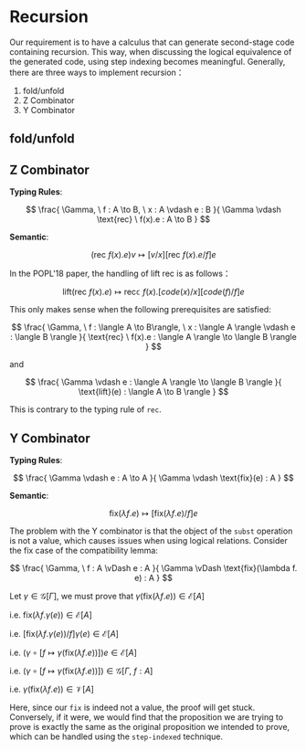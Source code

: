 # Recursion

Our requirement is to have a calculus that can generate second-stage code containing recursion. This way, when discussing the logical equivalence of the generated code, using step indexing becomes meaningful. Generally, there are three ways to implement recursion：

1. fold/unfold
2. Z Combinator
3. Y Combinator

## fold/unfold

## Z Combinator

**Typing Rules**:

$$
\frac{
  \Gamma, \ f : A \to B, \ x : A \vdash e : B
}{
  \Gamma \vdash \text{rec} \ f(x).e : A \to B
}
$$

**Semantic**:

$$
(\text{rec} \ f(x).e) v \mapsto [v / x][\text{rec} \ f(x).e / f] e
$$

In the POPL'18 paper, the handling of lift rec is as follows：

$$
\text{lift}(\text{rec} \ f(x).e) \mapsto \text{rec𝕔} \ f(x). [code(x) / x][code(f) / f] e
$$

This only makes sense when the following prerequisites are satisfied:

$$
\frac{
  \Gamma, \ f : \langle A \to B\rangle, \ x : \langle A \rangle \vdash e : \langle B \rangle
}{
  \text{rec} \ f(x).e : \langle A \rangle \to \langle B \rangle
}
$$

and

$$
\frac{
  \Gamma \vdash e : \langle A \rangle \to \langle B \rangle
}{
  \text{lift}(e) : \langle A \to B \rangle
}
$$

This is contrary to the typing rule of `rec`.

## Y Combinator

**Typing Rules**:

$$
\frac{
  \Gamma \vdash e : A \to A
}{
  \Gamma \vdash \text{fix}(e) : A
}
$$

**Semantic**:

$$
\text{fix}(\lambda f. e) \mapsto [\text{fix}(\lambda f. e) / f] e
$$

The problem with the Y combinator is that the object of the `subst` operation is not a value, which causes issues when using logical relations. Consider the fix case of the compatibility lemma:

$$
\frac{
  \Gamma, \ f : A \vDash e : A
}{
  \Gamma \vDash \text{fix}(\lambda f. e) : A
}
$$

Let $\gamma \in \mathcal{G}[\Gamma]$, we must prove that $\gamma(\text{fix}(\lambda f. e)) \in \mathcal{E}[A]$

i.e. $\text{fix}(\lambda f. \gamma(e)) \in \mathcal{E}[A]$

i.e. $[\text{fix}(\lambda f. \gamma(e)) / f] \gamma(e) \in \mathcal{E}[A]$

i.e. $(\gamma \circ [f \mapsto \gamma(\text{fix}(\lambda f. e))])e \in \mathcal{E}[A]$

i.e. $(\gamma \circ [f \mapsto \gamma(\text{fix}(\lambda f. e))]) \in \mathcal{G}[\Gamma, \ f : A]$

i.e. $\gamma(\text{fix}(\lambda f. e)) \in \mathcal{V}[A]$

Here, since our `fix` is indeed not a value, the proof will get stuck. Conversely, if it were, we would find that the proposition we are trying to prove is exactly the same as the original proposition we intended to prove, which can be handled using the `step-indexed` technique.
